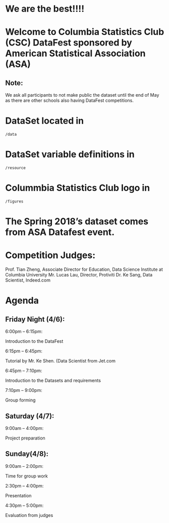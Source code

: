 # We are the best!!!!

# Welcome to Columbia Statistics Club (CSC) DataFest sponsored by American Statistical Association (ASA)

## Note: 
We ask all participants to not make public the dataset until the end of May as there are other schools also having DataFest competitions. 

# DataSet located in 
    /data
# DataSet variable definitions in 
    /resource
# Colummbia Statistics Club logo in
    /figures

# The Spring 2018’s dataset comes from ASA Datafest event. 

# Competition Judges: 
Prof. Tian Zheng, Associate Director for Education, Data Science Institute at Columbia University
Mr. Lucas Lau, Director, Protiviti
Dr. Ke Sang, Data Scientist, Indeed.com

# Agenda
## Friday Night (4/6):
6:00pm – 6:15pm:

Introduction to the DataFest

6:15pm – 6:45pm:

Tutorial by Mr. Ke Shen. (Data Scientist from Jet.com

6:45pm – 7:10pm:

Introduction to the Datasets and requirements

7:10pm – 9:00pm:

Group forming

## Saturday (4/7):
9:00am – 4:00pm:

Project preparation

## Sunday(4/8): 
9:00am – 2:00pm: 

Time for group work

2:30pm – 4:00pm: 

Presentation

4:30pm – 5:00pm:

Evaluation from judges
